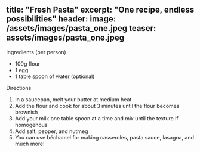 title: "Fresh Pasta"
excerpt: "One recipe, endless possibilities"
header:
  image: /assets/images/pasta_one.jpeg
  teaser: assets/images/pasta_one.jpeg
---
Ingredients (per person)

* 100g flour
* 1 egg
* 1 table spoon of water (optional)

Directions

1. In a saucepan, melt your butter at medium heat 
2. Add the flour and cook for about 3 minutes until the flour becomes brownish 
3. Add your milk one table spoon at a time and mix until the texture if homogenous 
4. Add salt, pepper, and nutmeg
5. You can use béchamel for making casseroles, pasta sauce, lasagna, and much more!
